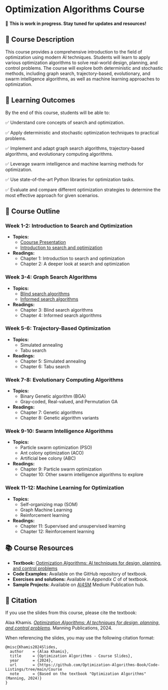 <!-- ## 📂 Course and PowerPoint Slides [TBD]

This book can be used as a textbook for courses about optimization algorithms. Download the accompanying **PowerPoint slides** for lectures and presentations based on the book. These slides provide key concepts, visual explanations, and examples to support learning and teaching.

📥 [Download Slides](https://github.com/search-and-optimization/book/tree/main/Course) -->



# Optimization Algorithms Course

📌 **This is work in progress. Stay tuned for updates and resources!**  

## 📖 Course Description
This course provides a comprehensive introduction to the field of optimization using modern AI techniques. Students will learn to apply various optimization algorithms to solve real-world design, planning, and control problems. The course will explore both deterministic and stochastic methods, including graph search, trajectory-based, evolutionary, and swarm intelligence algorithms, as well as machine learning approaches to optimization.

## 🎯 Learning Outcomes
By the end of this course, students will be able to:

✅ Understand core concepts of search and optimization.

✅ Apply deterministic and stochastic optimization techniques to practical problems.

✅ Implement and adapt graph search algorithms, trajectory-based algorithms, and evolutionary computing algorithms.

✅ Leverage swarm intelligence and machine learning methods for optimization.

✅ Use state-of-the-art Python libraries for optimization tasks.

✅ Evaluate and compare different optimization strategies to determine the most effective approach for given scenarios.

## 📑 Course Outline

### Week 1-2: Introduction to Search and Optimization
- **Topics:** 
  - [Coourse Presentation](https://github.com/Dr-AlaaKhamis/Optimization-Algorithms-Course/blob/main/L1-Course%20Presentation.pptx)
  - [Introduction to search and optimization](https://github.com/Dr-AlaaKhamis/Optimization-Algorithms-Course/blob/main/L2-Introduction%20to%20search%20and%20optimization.pptx)
- **Readings:** 
  - Chapter 1: Introduction to search and optimization
  - Chapter 2: A deeper look at search and optimization

### Week 3-4: Graph Search Algorithms
- **Topics:** 
  - [Blind search algorithms](https://github.com/Dr-AlaaKhamis/Optimization-Algorithms-Course/blob/main/L3-Blind%20Search%20Algorithms.pptx)
  - [Informed search algorithms](https://github.com/Dr-AlaaKhamis/Optimization-Algorithms-Course/blob/main/L4-Informed%20Search%20Algorithms.pptx)
- **Readings:** 
  - Chapter 3: Blind search algorithms
  - Chapter 4: Informed search algorithms

### Week 5-6: Trajectory-Based Optimization
- **Topics:** 
  - Simulated annealing
  - Tabu search
- **Readings:** 
  - Chapter 5: Simulated annealing
  - Chapter 6: Tabu search

### Week 7-8: Evolutionary Computing Algorithms
- **Topics:** 
  - Binary Genetic algorithm (BGA)
  - Gray-coded, Real-valued, and Permutation GA
- **Readings:** 
  - Chapter 7: Genetic algorithms 
  - Chapter 8: Genetic algorithm variants

### Week 9-10: Swarm Intelligence Algorithms
- **Topics:** 
  - Particle swarm optimization (PSO)
  - Ant colony optimization (ACO)
  - Artificial bee colony (ABC)
- **Readings:** 
  - Chapter 9: Particle swarm optimization
  - Chapter 10: Other swarm intelligence algorithms to explore

### Week 11-12: Machine Learning for Optimization
- **Topics:** 
  - Self-organizing map (SOM)
  - Graph Machine Learning
  - Reinforcement learning
- **Readings:** 
  - Chapter 11: Supervised and unsupervised learning
  - Chapter 12: Reinforcement learning

## 📚 Course Resources
- **Textbook:** [Optimization Algorithms: AI techniques for design, planning, and control problems](https://www.manning.com/books/optimization-algorithms)
- **Code Examples:** Available on the GitHub repository of textbook.
- **Exercises and solutions:** Available in *Appendix C* of of textbook.
- **Sample Projects:** Available on [AI4SM](https://medium.com/ai4sm) Medium Publication hub.

## 🔖 Citation  

If you use the slides from this course, please cite the textbook:  

Alaa Khamis. *[Optimization Algorithms: AI techniques for design, planning, and control problems](https://www.manning.com/books/optimization-algorithms)*. Manning Publications, 2024.

When referencing the slides, you may use the following citation format:  

```
@misc{Khamis2024Slides,
  author    = {Alaa Khamis},
  title     = {Optimization Algorithms - Course Slides},
  year      = {2024},
  url       = {https://github.com/Optimization-Algorithms-Book/Code-Listings/tree/main/Course  
  note      = {Based on the textbook "Optimization Algorithms" (Manning, 2024)}
}
```

